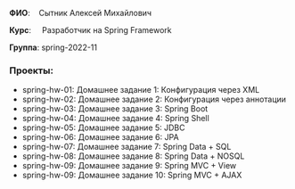 <p><strong>ФИО</strong>:&nbsp; &nbsp; Сытник Алексей Михайлович</p>
<p><strong>Курс</strong>:&nbsp; &nbsp; &nbsp;Разработчик на Spring Framework</p>
<p><strong>Группа</strong>: spring-2022-11</p>

### Проекты:
- spring-hw-01: Домашнее задание 1: Конфигурация через XML
- spring-hw-02: Домашнее задание 2: Конфигурация через аннотации
- spring-hw-03: Домашнее задание 3: Spring Boot
- spring-hw-04: Домашнее задание 4: Spring Shell
- spring-hw-05: Домашнее задание 5: JDBC
- spring-hw-06: Домашнее задание 6: JPA
- spring-hw-07: Домашнее задание 7: Spring Data + SQL
- spring-hw-08: Домашнее задание 8: Spring Data + NOSQL
- spring-hw-09: Домашнее задание 9: Spring MVC + View
- spring-hw-09: Домашнее задание 10: Spring MVC + AJAX